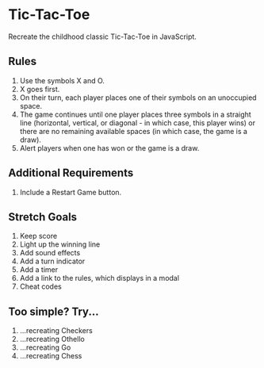 # Tic-Tac-Toe

Recreate the childhood classic Tic-Tac-Toe in JavaScript.

## Rules

1. Use the symbols X and O.
2. X goes first.
3. On their turn, each player places one of their symbols on an unoccupied space.
4. The game continues until one player places three symbols in a straight line (horizontal, vertical, or diagonal - in which case, this player wins) or there are no remaining available spaces (in which case, the game is a draw).
5. Alert players when one has won or the game is a draw.


## Additional Requirements

1. Include a Restart Game button.

## Stretch Goals

1. Keep score
2. Light up the winning line
3. Add sound effects
4. Add a turn indicator
5. Add a timer
6. Add a link to the rules, which displays in a modal
7. Cheat codes

## Too simple? Try...

1. ...recreating Checkers
2. ...recreating Othello
3. ...recreating Go
4. ...recreating Chess